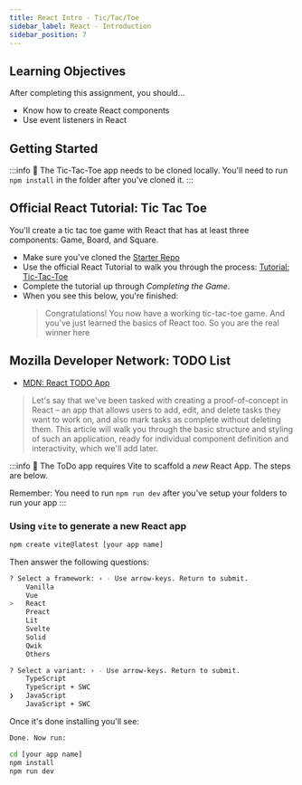 ```yaml
---
title: React Intro - Tic/Tac/Toe
sidebar_label: React - Introduction
sidebar_position: 7
---
```


<!-- markdownlint-disable no-inline-html -->

## Learning Objectives

After completing this assignment, you should…

- Know how to create React components
- Use event listeners in React

## Getting Started

:::info
:loudspeaker: The Tic-Tac-Toe app needs to be cloned locally. You'll need to run `npm install` in the folder after you've cloned it.
:::

## Official React Tutorial: Tic Tac Toe

You'll create a tic tac toe game with React that has at least three components: Game, Board, and Square.

- Make sure you've cloned the [Starter Repo](https://github.com/seanrreid/tic-tac-toe-starter)
- Use the official React Tutorial to walk you through the process: [Tutorial: Tic-Tac-Toe](https://react.dev/learn/tutorial-tic-tac-toe)
- Complete the tutorial up through _Completing the Game_.
- When you see this below, you're finished:
  > Congratulations! You now have a working tic-tac-toe game. And you’ve just learned the basics of React too. So you are the real winner here

## Mozilla Developer Network:  TODO List

- [MDN: React TODO App](https://developer.mozilla.org/en-US/docs/Learn/Tools_and_testing/Client-side_JavaScript_frameworks/React_todo_list_beginning)

> Let's say that we've been tasked with creating a proof-of-concept in React – an app that allows users to add, edit, and delete tasks they want to work on, and also mark tasks as complete without deleting them. This article will walk you through the basic structure and styling of such an application, ready for individual component definition and interactivity, which we'll add later.

:::info
:loudspeaker: The ToDo app requires Vite to scaffold a _new_ React App. The steps are below.

Remember: You need to run `npm run dev` after you've setup your folders to run your app
:::

### Using `vite` to generate a new React app

```sh
npm create vite@latest [your app name]
```

Then answer the following questions:

```sh
? Select a framework: › - Use arrow-keys. Return to submit.
    Vanilla
    Vue
>   React
    Preact
    Lit
    Svelte
    Solid
    Qwik
    Others

? Select a variant: › - Use arrow-keys. Return to submit.
    TypeScript
    TypeScript + SWC
❯   JavaScript
    JavaScript + SWC
```

Once it's done installing you'll see:

```sh
Done. Now run:

cd [your app name]
npm install
npm run dev
```
